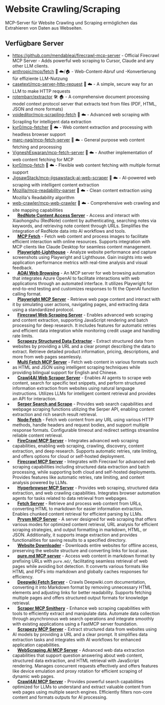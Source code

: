 # Website Crawling/Scraping

MCP-Server für Website Crawling und Scraping ermöglichen das Extrahieren von Daten aus Webseiten.

## Verfügbare Server

- https://github.com/mendableai/firecrawl-mcp-server - Official Firecrawl MCP Server - Adds powerful web scraping to Cursor, Claude and any other LLM clients.
- [anthropic/mcp/fetch](https://github.com/anthropic/mcp/tree/main/src/fetch) 📇 ☁️/🏠 - Web-Content-Abruf und -Konvertierung für effiziente LLM-Nutzung
- [casetext/mcp-server-http-request](https://github.com/casetext/mcp-server-http-request) 📇 ☁️ - A simple, secure way for an LLM to make HTTP requests
- [rotembarr/extractor](https://github.com/rotembarr/extractor) 🛠️ 🏠 - A comprehensive document processing model context protocol server that extracts text from files (PDF, HTML, JSON and more formats)
- [voideditor/mcp-scrapling-fetch](https://github.com/voideditor/mcp-scrapling-fetch) 🐍 ☁️ - Advanced web scraping with Scrapling for intelligent data extraction
- [kyr0/mcp-fetcher](https://github.com/kyr0/mcp-fetcher) 📇 ☁️ - Web content extraction and processing with headless browser support
- [marc-nag/mcp-fetch-server](https://github.com/marc-nag/mcp-fetch-server) 📇 ☁️ - General purpose web content fetching and processing
- [VigneshEswaran/mcp-fetch-server](https://github.com/VigneshEswaran/mcp-fetch-server) 📇 ☁️ - Another implementation of web content fetching for MCP
- [kyr0/mcp-fetch](https://github.com/kyr0/mcp-fetch) 📇 ☁️ - Flexible web content fetching with multiple format support
- [JigsawStack/mcp-jigsawstack-ai-web-scraper](https://github.com/JigsawStack/mcp-jigsawstack-ai-web-scraper) 📇 ☁️ - AI-powered web scraping with intelligent content extraction
- [Mozilla/mcp-readability-parser](https://github.com/Mozilla/mcp-readability-parser) 📇 ☁️ - Clean content extraction using Mozilla's Readability algorithm
- [web-crawler/mcp-web-crawler](https://github.com/web-crawler/mcp-web-crawler) 📇 ☁️ - Comprehensive web crawling and site mapping capabilities
- <img src="https://github.com/JonaFly.png?size=120" width="12px" height="12px" /> **[RedNote Content Access Server](https://github.com/JonaFly/RedNote-MCP)** - Access and interact with Xiaohongshu (RedNote) content by authenticating, searching notes via keywords, and retrieving note content through URLs. Simplifies the integration of RedNote data into AI workflows and tools.
- <img src="https://github.com/kazuph.png?size=120" width="12px" height="12px" /> **[MCP Fetch](https://github.com/kazuph/mcp-fetch)** - Fetch web content and process images to facilitate efficient interaction with online resources. Supports integration with MCP clients like Claude Desktop for seamless content management.
- <img src="https://github.com/kbyk004-diy.png?size=120" width="12px" height="12px" /> **[Playwright-Lighthouse](https://github.com/kbyk004-diy/playwright-lighthouse-mcp)** - Analyze website performance and capture screenshots using Playwright and Lighthouse. Gain insights into web application performance metrics with real-time analysis and visual feedback.
- <img src="https://github.com/kimtth.png?size=120" width="12px" height="12px" /> **[AOAI Web Browsing](https://github.com/kimtth/mcp-aoai-web-browsing)** - An MCP server for web browsing automation that integrates Azure OpenAI to facilitate interactions with web applications through an automated interface. It utilizes Playwright for end-to-end testing and customizes responses to fit the OpenAI function calling format.
- <img src="https://github.com/Kotelberg.png?size=120" width="12px" height="12px" /> **[Playwright MCP Server](https://github.com/Kotelberg/playwright-mcp-server)** - Retrieve web page content and interact with it by simulating user actions, navigating pages, and extracting data using a standardized protocol.
- <img src="https://github.com/Krieg2065.png?size=120" width="12px" height="12px" /> **[Firecrawl Web Scraping Server](https://github.com/Krieg2065/firecrawl-mcp-server)** - Enables advanced web scraping and content extraction, supporting JavaScript rendering and batch processing for deep research. It includes features for automatic retries and efficient data integration while monitoring credit usage and handling rate limits.
- <img src="https://github.com/kxkaloo.png?size=120" width="12px" height="12px" /> **[Scrapezy Structured Data Extractor](https://github.com/kxkaloo/mcp)** - Extract structured data from websites by providing a URL and a clear prompt describing the data to extract. Retrieve detailed product information, pricing, descriptions, and more from web pages seamlessly.
- <img src="https://github.com/lmcc-dev.png?size=120" width="12px" height="12px" /> **[Multi Fetch MCP Server](https://github.com/lmcc-dev/mult-fetch-mcp-server)** - Fetch web content in various formats such as HTML and JSON using intelligent scraping techniques while providing bilingual support for English and Chinese.
- <img src="https://github.com/MaitreyaM.png?size=120" width="12px" height="12px" /> **[Crawl4AI Web Scraper Server](https://github.com/MaitreyaM/WEB-SCRAPING-MCP)** - Enables AI agents to scrape web content, search for specific text snippets, and perform structured information extraction from websites using natural language instructions. Utilizes LLMs for intelligent content retrieval and provides an API for interaction.
- <img src="https://github.com/marcopesani.png?size=120" width="12px" height="12px" /> **[Serper Search and Scrape](https://github.com/marcopesani/mcp-server-serper)** - Provides web search capabilities and webpage scraping functions utilizing the Serper API, enabling content extraction and rich search result retrieval.
- <img src="https://github.com/mcollina.png?size=120" width="12px" height="12px" /> **[Node Fetch](https://github.com/mcollina/mcp-node-fetch)** - Fetch web content from any URL using various HTTP methods, handle headers and request bodies, and support multiple response formats. Configurable timeout and redirect settings streamline reliable content retrieval.
- <img src="https://github.com/mendableai.png?size=120" width="12px" height="12px" /> **[FireCrawl MCP Server](https://github.com/mendableai/firecrawl-mcp-server)** - Integrates advanced web scraping capabilities, enabling web scraping, crawling, discovery, content extraction, and deep research. Supports automatic retries, rate limiting, and offers options for cloud or self-hosted deployment.
- <img src="https://github.com/mendableai.png?size=120" width="12px" height="12px" /> **[Firecrawl MCP Server](https://github.com/mendableai/firecrawl-mcp-server)** - Integrates with Firecrawl for advanced web scraping capabilities including structured data extraction and batch processing, while supporting both cloud and self-hosted deployments. Provides features like automatic retries, rate limiting, and content analysis powered by LLMs.
- <img src="https://github.com/mfengzhishang.png?size=120" width="12px" height="12px" /> **[Hyperbrowser MCP Server](https://github.com/mfengzhishang/mcp)** - Provides web scraping, structured data extraction, and web crawling capabilities. Integrates browser automation agents for tasks related to data retrieval from webpages.
- <img src="https://github.com/p1scess.png?size=120" width="12px" height="12px" /> **[Fetch Server](https://github.com/p1scess/mcp-servers)** - Retrieve and process web content from URLs, converting HTML to markdown for easier information extraction. Enables chunked content retrieval for efficient parsing by LLMs.
- <img src="https://github.com/pinkpixel-dev.png?size=120" width="12px" height="12px" /> **[Prysm MCP Server](https://github.com/pinkpixel-dev/prysm-mcp-server)** - A server designed for web scraping that offers various modes for optimized content retrieval, URL analysis for efficient scraping strategies, and output formatting in markdown, HTML, or JSON. Additionally, it supports image extraction and provides functionalities for saving results to a specified directory.
- <img src="https://github.com/pskill9.png?size=120" width="12px" height="12px" /> **[Website Downloader](https://github.com/pskill9/website-downloader)** - Downloads entire websites for offline access, preserving the website structure and converting links for local use.
- <img src="https://github.com/puremd.png?size=120" width="12px" height="12px" /> **[pure.md MCP server](https://github.com/puremd/puremd-mcp)** - Access web content in markdown format by prefixing URLs with `pure.md/`, facilitating seamless retrieval of web pages while avoiding bot detection. It converts various formats like HTML and PDFs into markdown and globally caches responses for efficiency.
- <img src="https://github.com/regenrek.png?size=120" width="12px" height="12px" /> **[Deepwiki Fetch Server](https://github.com/regenrek/deepwiki-mcp)** - Crawls Deepwiki.com documentation, converting it into Markdown format by removing unnecessary HTML elements and adjusting links for better readability. Supports fetching multiple pages and offers structured output formats for knowledge retrieval.
- <img src="https://github.com/rockerritesh.png?size=120" width="12px" height="12px" /> **[Scraper MCP Smithery](https://github.com/rockerritesh/scraper-mcp-smithery)** - Enhance web scraping capabilities with tools to efficiently extract and manipulate data. Automate data collection through asynchronous web search operations and integrate smoothly with existing applications using a FastMCP server foundation.
- <img src="https://github.com/Scrapezy.png?size=120" width="12px" height="12px" /> **[Scrapezy MCP Server](https://github.com/Scrapezy/mcp)** - Extract structured data from websites using AI models by providing a URL and a clear prompt. It simplifies data extraction tasks and integrates with AI workflows for enhanced application capabilities.
- <img src="https://github.com/webscraping-ai.png?size=120" width="12px" height="12px" /> **[WebScraping.AI MCP Server](https://github.com/webscraping-ai/webscraping-ai-mcp-server)** - Advanced web data extraction capabilities that support question answering about web content, structured data extraction, and HTML retrieval with JavaScript rendering. Manages concurrent requests effectively and offers features like device emulation and proxy rotation for efficient scraping of dynamic web pages.
- <img src="https://github.com/weidwonder.png?size=120" width="12px" height="12px" /> **[Crawl4AI MCP Server](https://github.com/weidwonder/crawl4ai-mcp-server)** - Provides powerful search capabilities optimized for LLMs to understand and extract valuable content from web pages using multiple search engines. Efficiently filters non-core content and formats outputs for AI processing.
